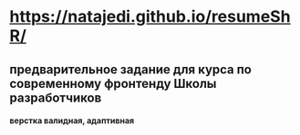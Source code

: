 # https://natajedi.github.io/resumeShR/ 
## предварительное задание для курса по современному фронтенду Школы разработчиков
#### верстка валидная, адаптивная
